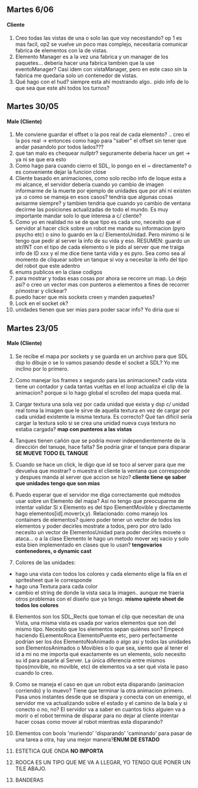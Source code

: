 ## Martes 6/06 ##
#### Cliente ####
1. Creo todas las vistas de una o solo las que voy necesitando? op 1 es mas facil, op2 se vuelve un poco mas complejo, necesitaria comunicar fabrica de elementos con la de vistas.
2. Elemento Manager es a la vez una fabrica y un manager de los paquetes... deberia hacer una fabrica tambien que la use eventoManager? Casi idem con vistaManager, pero en este caso sin la fabrica me quedaria solo un contenedor de vistas.
3. Qué hago con el hud? siempre esta ahi mostrando algo.. pido info de lo que sea que este ahi todos los turnos?

## Martes 30/05 ##
#### Male (Cliente) ####
1. Me conviene guardar el offset o la pos real de cada elemento? .. creo el la pos real -> entonces como hago para "saber" el offset sin tener que andar pasandolo por todos lados???
2. que tan malo es chequear nullptr? seguramente deberia hacer un get -> ya ni se que era esto
3. Como hago para cuando cierro el SDL, lo pongo en el ~ directamente? o es conveniente dejar la funcion close
4. Cliente basado en animaciones, como solo recibo info de loque esta a mi alcance, el servidor deberia cuando yo cambio de imagen informarme de la muerte por ejemplo de 
	unidades que por ahi ni existen ya :o como se maneja en esos casos? tendria que algunas cosas avisarme siempre? y tambien tendria que cuando yo cambio de ventana
	decirme las posiciones actualizadas de todo el mundo. Es muy importante mandar solo lo que interesa a c/ cliente? 
5. Como yo en realidad no se de que tipo es cada uno, necesito que el servidor al hacer click sobre un robot me mande su informacion (pyro psycho etc) o sino lo guardo en la c/ ElementoUnidad. Pero minimo si le tengo que pedir al server la info de su vida y eso. RESUMEN: guardo un str/INT con el tipo de cada elemento o le pido al server que me traiga info de ID xxx y el me dice tiene tanta vida y es pyro. Sea como sea al momento de cliquear sobre un tanque si voy a necesitar la info del tipo del robot que este adentro
6. enums publicos en la clase codigos
7. para mostrar y todas esas cosas por ahora se recorre un map. Lo dejo asi? o creo un vector mas con punteros a elementos a fines de recorrer p/mostrar y clickear?
8. puedo hacer que mis sockets creen y manden paquetes?
9. Lock en el socket ok?
10. unidades tienen que ser mias para poder sacar info? Yo diria que si

## Martes 23/05 ##
#### Male (Cliente) ####
1. Se recibe el mapa por sockets y se guarda en un archivo para que SDL dsp lo dibuje o se lo vamos pasando desde el socket a SDL? Yo me inclino por lo primero. 

2. Como manejar los frames x segundo para las animaciones? cada vista tiene un contador y cada tantas vueltas en el loop actualiza el clip de la animacion? porque si lo hago global el scrolleo del mapa queda mal.

3. Cargar textura una sola vez por cada unidad que exista y dsp c/ unidad real toma la imagen que le sirve de aquella textura en vez de cargar por cada unidad existente la misma textura. Es correcto? Qué tan difícil sería cargar la textura solo si se crea una unidad nueva cuya textura no estaba cargada? __map con punteros a las vistas__

4. Tanques tienen cañón que se podría mover independientemente de la dirección del tanuqe, hace falta? Se podría girar el tanque para disparar __SE  MUEVE TODO EL TANQUE__

5. Cuando se hace un click, le digo que id se toco al server para que me devuelva que mostrar? o muestra el cliente la ventana que corresponde y despues manda al server que accion se hizo? __cliente tiene qe saber que unidades tengo que son mias__

6. Puedo esperar que el servidor me diga correctamente qué métodos usar sobre un Elemento del mapa? Así no tengo que preocuparme de intentar validar Si x Elemento es del tipo ElementMovible y directamente hago elementos[id].mover(x,y). Relacionado: como manejo los containers de elementos? quiero poder tener un vector de todos los elementos y poder decirles mostrate a todos, pero por otro lado necesito un vector de ElementosUnidad para poder decirles movete o ataca...  o a la clase Elemento le hago un metodo mover xej vacio y solo esta bien implementado en clases que lo usan? __tengovarios contenedores, o dynamic cast__

7. Colores de las unidades:
  * hago una vista con todos los colores y cada elemento elige la fila en el spritesheet que le corresponde
  * hago una Textura para cada color
  * cambio el string de donde la vista saca la imagen.. aunque me traeria otros problemas con el diseño que ya tengo.
  __mismo spirete sheet de todos los colores__
  
8. Elementos son los SDL_Rects que toman el clip que necesitan de una Vista, una misma vista es usada por varios elementos que son del mismo tipo. Necesito que los elementos sepan quiénes son? Empecé haciendo ELementoRoca ElementoPuente etc, pero perfectamente podrían ser los dos ElementoNoAnimado o algo asi y todos las unidades son ElementosAnimados o Movibles o lo que sea, siento que al tener el id a mi no me importa qué exactamente es un elemento, solo necesito su id para pasarle al Server. La única diferencia entre mismos tipos(movible, no movible, etc) de elementos va a ser qué vista le paso cuando lo creo.

9. Como se maneja el caso en que un robot esta disparando (animacion corriendo) y lo muevo? Tiene que terminar la otra animacion primero. Pasa unos instantes desde que se dispara y conecta con un enemigo, el servidor me va actualizando sobre el estado y el camino de la bala y si conecto o no, no? El servidor va a saber en cuantos ticks alguien va a morir o el robot termina de disparar para no dejar al cliente intentar hacer cosas como mover al robot mientras esta disparando?

10. Elementos con bools 'muriendo' 'disparando' 'caminando' para pasar de una tarea a otra, hay una mejor manera?__ENUM DE ESTADO__

11. ESTETICA QUE ONDA __NO IMPORTA__


12. ROOCA ES UN TIPO QUE ME VA A LLEGAR, YO TENGO QUE PONER UN TILE ABAJO.

13. BANDERAS 
